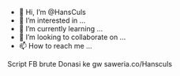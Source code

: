 - 👋 Hi, I’m @HansCuls
- 👀 I’m interested in ...
- 🌱 I’m currently learning ...
- 💞️ I’m looking to collaborate on ...
- 📫 How to reach me ...

<!---
HansCuls/HansCuls is a ✨ special ✨ repository because its `README.md` (this file) appears on your GitHub profile.
You can click the Preview link to take a look at your changes.
--->
Script FB brute 
Donasi ke gw
saweria.co/Hansculs
